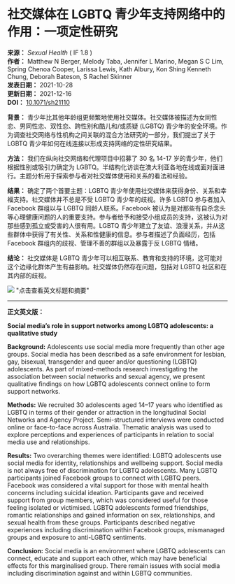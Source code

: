 # 社交媒体在 LGBTQ 青少年支持网络中的作用：一项定性研究

**来源：** _Sexual Health_ ( IF 1.8 )  
**作者：** Matthew N Berger, Melody Taba, Jennifer L Marino, Megan S C Lim, Spring Chenoa Cooper, Larissa Lewis, Kath Albury, Kon Shing Kenneth Chung, Deborah Bateson, S Rachel Skinner  
**发表日期：** 2021-10-28  
**更新日期：** 2021-12-16  
**DOI：** [10.1071/sh21110](https://doi.org/10.1071/sh21110)

**背景：** 青少年比其他年龄组更频繁地使用社交媒体。社交媒体被描述为女同性恋、男同性恋、双性恋、跨性别和酷儿和/或质疑 (LGBTQ) 青少年的安全环境。作为调查社交网络与性机构之间关联的混合方法研究的一部分，我们提出了关于 LGBTQ 青少年如何在线连接以形成支持网络的定性研究结果。

**方法：** 我们在纵向社交网络和代理项目中招募了 30 名 14-17 岁的青少年，他们根据性别或吸引力确定为 LGBTQ。半结构化访谈在澳大利亚各地在线或面对面进行。主题分析用于探索参与者对社交媒体使用和关系的看法和经验。

**结果：** 确定了两个首要主题：LGBTQ 青少年使用社交媒体来获得身份、关系和幸福支持。社交媒体并不总是不受 LGBTQ 青少年的歧视。许多 LGBTQ 参与者加入 Facebook 群组以与 LGBTQ 同龄人联系。Facebook 被认为是对那些有自杀念头等心理健康问题的人的重要支持。参与者给予和接受小组成员的支持，这被认为对那些感到孤立或受害的人很有用。LGBTQ 青少年建立了友谊、浪漫关系，并从这些群体中获得了有关性、关系和性健康的信息。参与者描述了负面经历，包括 Facebook 群组内的歧视、管理不善的群组以及暴露于反 LGBTQ 情绪。

**结论：** 社交媒体是 LGBTQ 青少年可以相互联系、教育和支持的环境，这可能对这个边缘化群体产生有益影响。社交媒体仍然存在问题，包括对 LGBTQ 社区和在其内部的歧视。

![](https://scdn.x-mol.com/jcss/images/paperTranslation.png) "点击查看英文标题和摘要"

---

**正文英文版：**

**Social media’s role in support networks among LGBTQ adolescents: a qualitative study**

**Background:** Adolescents use social media more frequently than other age groups. Social media has been described as a safe environment for lesbian, gay, bisexual, transgender and queer and/or questioning (LGBTQ) adolescents. As part of mixed-methods research investigating the association between social networks and sexual agency, we present qualitative findings on how LGBTQ adolescents connect online to form support networks.

**Methods:** We recruited 30 adolescents aged 14–17 years who identified as LGBTQ in terms of their gender or attraction in the longitudinal Social Networks and Agency Project. Semi-structured interviews were conducted online or face-to-face across Australia. Thematic analysis was used to explore perceptions and experiences of participants in relation to social media use and relationships.

**Results:** Two overarching themes were identified: LGBTQ adolescents use social media for identity, relationships and wellbeing support. Social media is not always free of discrimination for LGBTQ adolescents. Many LGBTQ participants joined Facebook groups to connect with LGBTQ peers. Facebook was considered a vital support for those with mental health concerns including suicidal ideation. Participants gave and received support from group members, which was considered useful for those feeling isolated or victimised. LGBTQ adolescents formed friendships, romantic relationships and gained information on sex, relationships, and sexual health from these groups. Participants described negative experiences including discrimination within Facebook groups, mismanaged groups and exposure to anti-LGBTQ sentiments.

**Conclusion:** Social media is an environment where LGBTQ adolescents can connect, educate and support each other, which may have beneficial effects for this marginalised group. There remain issues with social media including discrimination against and within LGBTQ communities.